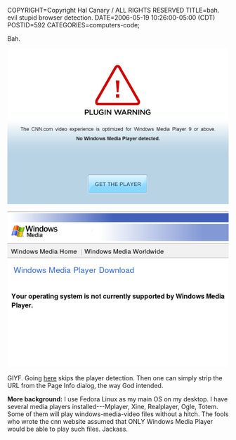 COPYRIGHT=Copyright Hal Canary / ALL RIGHTS RESERVED
TITLE=bah.  evil stupid browser detection.
DATE=2006-05-19 10:26:00-05:00 (CDT)
POSTID=592
CATEGORIES=computers-code;

Bah.

![[]](/images/2006-05-19-cnn1.png)  
  
![[]](/images/2006-05-19-cnn2.png)

GIYF. Going [here](http://www.cnn.com/video/player/player.html) skips the player detection. Then one can simply strip the URL from the Page Info dialog, the way God intended.

**More background:** I use Fedora Linux as my main OS on my desktop. I have several media players installed---Mplayer, Xine, Realplayer, Ogle, Totem. Some of them will play windows-media-video files without a hitch. The fools who wrote the cnn website assumed that ONLY Windows Media Player would be able to play such files. Jackass.
